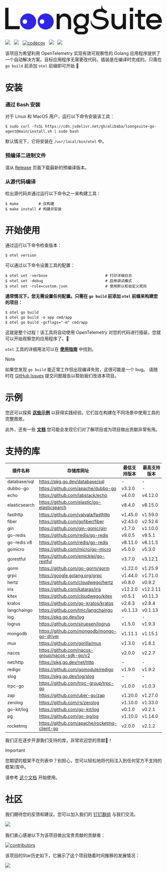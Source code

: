 ![](loongsuite.png)

[![](https://shields.io/badge/Docs-English-blue?logo=Read%20The%20Docs)](../README.md) &nbsp;
[![](https://shields.io/badge/Readme-中文-blue?logo=Read%20The%20Docs)](./README_CN.md)  &nbsp;
[![codecov](https://codecov.io/gh/alibaba/loongsuite-go-agent/branch/main/graph/badge.svg)](https://codecov.io/gh/alibaba/loongsuite-go-agent)  &nbsp;
[![](https://shields.io/badge/Aliyun-Commercial-orange?logo=alibabacloud)](https://help.aliyun.com/zh/arms/application-monitoring/getting-started/monitoring-the-golang-applications) &nbsp;
[![](https://img.shields.io/badge/New-Adopter-orange?logo=githubsponsors)](https://github.com/alibaba/loongsuite-go-agent/issues/225) &nbsp;

该项目为希望利用 OpenTelemetry 实现有效可观察性的 Golang 应用程序提供了一个自动解决方案。目标应用程序无需更改代码，插装是在编译时完成的。只需在 `go build` 前添加 `otel` 前缀即可开始 :rocket:

# 安装

### 通过 Bash 安装
对于 Linux 和 MacOS 用户，运行以下命令安装该工具：
```console
$ sudo curl -fsSL https://cdn.jsdelivr.net/gh/alibaba/loongsuite-go-agent@main/install.sh | sudo bash
```
默认情况下，它将安装在 `/usr/local/bin/otel` 中。

### 预编译二进制文件

请从
[Release](https://github.com/alibaba/loongsuite-go-agent/releases)
页面下载最新的预编译版本。

### 从源代码编译

检出源代码并通过运行以下命令之一来构建工具：

```console
$ make         # 仅构建
$ make install # 构建并安装
```

# 开始使用

通过运行以下命令检查版本：
```console
$ otel version
```

可以通过以下命令设置工具的配置：

```console
$ otel set -verbose                          # 打印详细日志
$ otel set -debug                            # 启用调试模式
$ otel set -rule=custom.json                 # 使用默认和自定义规则
```

**通常情况下，您无需设置任何配置。只需在 `go build` 前添加 `otel` 前缀来构建您的项目：**

```console
$ otel go build
$ otel go build -o app cmd/app
$ otel go build -gcflags="-m" cmd/app
```

这就是整个过程！该工具将自动使用 OpenTelemetry 对您的代码进行插装，您就可以开始观察您的应用程序了。:telescope:

`otel` 工具的详细用法可以在 [**使用指南**](./usage.md) 中找到。

> [!NOTE] 
> 如果您发现 `go build` 能正常工作但出现编译失败，这很可能是一个 bug。
> 请随时在
> [GitHub Issues](https://github.com/alibaba/loongsuite-go-agent/issues)
> 提交问题报告以帮助我们改进本项目。

# 示例

您还可以探索 [**这些示例**](../example/) 以获得实践经验。它们旨在构建在不同场景中使用工具的完整图景。

此外，还有一些 [**文档**](./) 您可能会发现它们对了解项目或为项目做出贡献非常有用。

# 支持的库

| 插件名称       | 存储库网址                                      | 最低支持版本           | 最高支持版本     |
|---------------| ---------------------------------------------- |-----------------------|-----------------------|
| database/sql  | https://pkg.go.dev/database/sql                | -                     | -                     |
| dubbo-go      | https://github.com/apache/dubbo-go             | v3.3.0                | -                     |
| echo          | https://github.com/labstack/echo               | v4.0.0                | v4.12.0               |
| elasticsearch | https://github.com/elastic/go-elasticsearch    | v8.4.0                | v8.15.0               |
| fasthttp      | https://github.com/valyala/fasthttp            | v1.45.0               | v1.59.0               |
| fiber         | https://github.com/gofiber/fiber               | v2.43.0               | v2.52.6               |
| gin           | https://github.com/gin-gonic/gin               | v1.7.0                | v1.10.0               |
| go-redis      | https://github.com/redis/go-redis              | v9.0.5                | v9.5.1                |
| go-redis v8   | https://github.com/redis/go-redis              | v8.11.0               | v8.11.5               |
| gomicro       | https://github.com/micro/go-micro              | v5.0.0                | v5.3.0                |
| gorestful     | https://github.com/emicklei/go-restful         | v3.7.0                | v3.12.1               |
| gorm          | https://github.com/go-gorm/gorm                | v1.22.0               | v1.25.9               |
| grpc          | https://google.golang.org/grpc                 | v1.44.0               | v1.71.0               |
| hertz         | https://github.com/cloudwego/hertz             | v0.8.0                | v0.9.2                |
| iris          | https://github.com/kataras/iris                | v12.2.0               | v12.2.11              |
| kitex         | https://github.com/cloudwego/kitex             | v0.5.1                | v0.11.3               |
| kratos        | https://github.com/go-kratos/kratos            | v2.6.3                | v2.8.4                |
| langchaingo   | https://github.com/tmc/langchaingo             | v0.1.13               | v0.1.13               |
| log           | https://pkg.go.dev/log                         | -                     | -                     |
| logrus        | https://github.com/sirupsen/logrus             | v1.5.0                | v1.9.3                |
| mongodb       | https://github.com/mongodb/mongo-go-driver     | v1.11.1               | v1.15.1               |
| mux           | https://github.com/gorilla/mux                 | v1.3.0                | v1.8.1                |
| nacos         | https://github.com/nacos-group/nacos-sdk-go/v2 | v2.0.0                | v2.2.7                |
| net/http      | https://pkg.go.dev/net/http                    | -                     | -                     |
| redigo        | https://github.com/gomodule/redigo             | v1.9.0                | v1.9.2                |
| slog          | https://pkg.go.dev/log/slog                    | -                     | -                     |
| trpc-go       | https://github.com/trpc-group/trpc-go          | v1.0.0                | v1.0.3                |
| zap           | https://github.com/uber-go/zap                 | v1.20.0               | v1.27.0               |
| zerolog       | https://github.com/rs/zerolog                  | v1.10.0               | v1.33.0               |
| go-kit/log    | https://github.com/go-kit/log                  | v0.1.0                | v0.2.1                |
| pg            | https://github.com/go-pg/pg                    | v1.10.0               | v1.14.0               |
| rocketmq      | https://github.com/apache/rocketmq-client-go   | v2.0.0  | v2.1.2   |

我们正在逐步开源我们支持的库，非常欢迎您的贡献💖！

> [!IMPORTANT]
> 您期望的框架不在列表中？别担心，您可以轻松地将代码注入到任何官方不支持的框架/库中。
>
> 请参考 [这个文档](./how-to-add-a-new-rule.md) 开始使用。

# 社区

我们期待您的反馈和建议。您可以加入我们的 [钉钉群组](https://qr.dingtalk.com/action/joingroup?code=v1,k1,GyDX5fUTYnJ0En8MrVbHBYTGUcPXJ/NdsmLODGibd0w=&_dt_no_comment=1&origin=11? )
与我们交流。

<img src="dingtalk.png" height="200">

我们衷心感谢以下为该项目做出宝贵贡献的贡献者：

<a href="https://github.com/alibaba/loongsuite-go-agent/graphs/contributors">
  <img alt="contributors" src="https://contrib.rocks/image?repo=alibaba/loongsuite-go-agent" height="100"/>
</a>

该项目的Star历史如下，它展示了这个项目随着时间推移的发展情况：

<img src="https://api.star-history.com/svg?repos=alibaba/loongsuite-go-agent&type=Date" height="200">